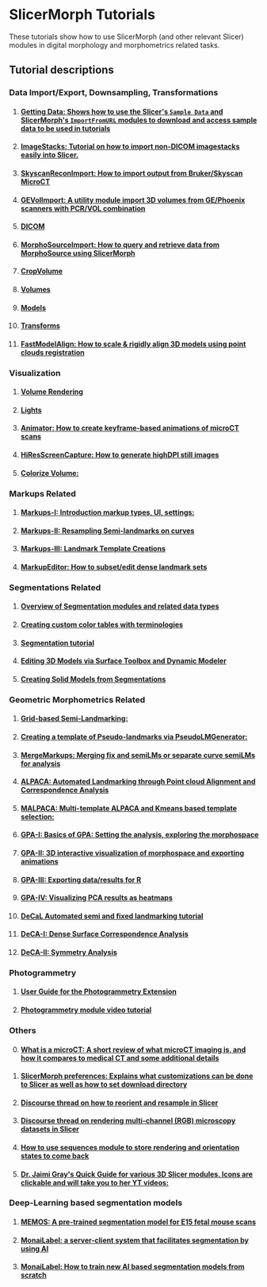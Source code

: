 # SlicerMorph Tutorials
These tutorials show how to use SlicerMorph (and other relevant Slicer) modules in digital morphology and morphometrics related tasks.

## Tutorial descriptions

### Data Import/Export, Downsampling,  Transformations
1. #### [**Getting Data:** Shows how to use the Slicer's `Sample Data` and SlicerMorph's `ImportFromURL` modules to download and access sample data to be used in tutorials](https://github.com/SlicerMorph/Tutorials/tree/main/SampleData)
3. #### [**ImageStacks:** Tutorial on how to import non-DICOM imagestacks easily into Slicer.](https://github.com/SlicerMorph/Tutorials/tree/main/ImageStacks)
4. #### [**SkyscanReconImport:** How to import output from Bruker/Skyscan MicroCT](https://github.com/SlicerMorph/Tutorials/tree/main/SkyscanReconImport)
5. #### [**GEVolImport:** A utility module import 3D volumes from GE/Phoenix scanners with PCR/VOL combination](https://github.com/SlicerMorph/SlicerMorph/tree/master/GEVolImport#gevolimport)
7. #### [**DICOM**](https://github.com/SlicerMorph/Tutorials/blob/main/Slicer_Modules/DICOM/README.md)
8. #### [**MorphoSourceImport:** How to query and retrieve data from MorphoSource using SlicerMorph](https://github.com/SlicerMorph/Tutorials/blob/main/MorphoSourceImport/README.md)
2. #### [**CropVolume**](https://github.com/SlicerMorph/Tutorials/blob/main/Slicer_Modules/Crop_Volume/Readme.MD)
3. #### [**Volumes**](https://github.com/SlicerMorph/Tutorials/blob/main/Slicer_Modules/Volumes/Readme.MD)
9. #### [**Models**](https://github.com/SlicerMorph/Tutorials/blob/main/Slicer_Modules/Models/README.md)
8. #### [**Transforms**](https://github.com/SlicerMorph/Tutorials/blob/main/Slicer_Modules/Transforms/README.md)
9. #### [**FastModelAlign:** How to scale & rigidly align 3D models using point clouds registration](https://github.com/SlicerMorph/Tutorials/tree/main/FastModelAlign#readme)

### Visualization
1. #### [Volume Rendering](https://github.com/SlicerMorph/Tutorials/blob/main/Slicer_Modules/Volume_Rendering/README.MD)
5. #### [Lights](https://github.com/SlicerMorph/Tutorials/blob/main/Slicer_Modules/Lighting/Lights.md)
7. #### [**Animator:** How to create keyframe-based animations of microCT scans](https://github.com/SlicerMorph/Tutorials/tree/main/Animator)
8. #### [**HiResScreenCapture:** How to generate highDPI still images](https://github.com/SlicerMorph/Tutorials/tree/main/HiResScreenCapture#readme)
9. #### [**Colorize Volume:**](https://github.com/SlicerMorph/Tutorials/blob/main/ColorizeVolume/README.md)

### Markups Related
1. #### [**Markups-I:** Introduction markup types, UI, settings:](https://github.com/SlicerMorph/Tutorials/tree/main/Markups_1)
9. #### [**Markups-II:** Resampling Semi-landmarks on curves](https://github.com/SlicerMorph/Tutorials/tree/main/Markups_2)
10. #### [**Markups-III:** Landmark Template Creations](https://github.com/SlicerMorph/Tutorials/tree/main/Markups_3) 
13. #### [**MarkupEditor:** How to subset/edit dense landmark sets](https://github.com/SlicerMorph/Tutorials/tree/main/MarkupsEditor)

### Segmentations Related
1. #### [Overview of Segmentation modules and related data types](https://github.com/SlicerMorph/Tutorials/blob/main/Segmentation/Segmentation.md)
2. #### [Creating custom color tables with terminologies](https://github.com/SlicerMorph/Tutorials/blob/main/Segmentation/colors-and-terms/README.md)
7. #### [Segmentation tutorial](https://github.com/SlicerMorph/Tutorials/blob/main/Segmentation/README.md)
10. #### [Editing 3D Models via Surface Toolbox and Dynamic Modeler](https://github.com/SlicerMorph/Tutorials/blob/main/Slicer_Modules/Surface_Toolbox/README.md)
11. #### [Creating Solid Models from Segmentations](https://github.com/SlicerMorph/Tutorials/tree/main/WaterTightModels#readme)

### Geometric Morphometrics Related
1. #### [**Grid-based Semi-Landmarking:**](https://github.com/SlicerMorph/Tutorials/blob/main/GridBasedLandmarking/README.md)
13. #### [**Creating a template of Pseudo-landmarks via PseudoLMGenerator:**](https://github.com/SlicerMorph/Tutorials/tree/main/PseudoLMGenerator)
14. #### [**MergeMarkups:** Merging fix and semiLMs or separate curve semiLMs for analysis](https://github.com/SlicerMorph/Tutorials/tree/main/MergeMarkups)
15. #### [**ALPACA:** Automated Landmarking through Point cloud Alignment and Correspondence Analysis](https://github.com/SlicerMorph/Tutorials/tree/main/ALPACA)
15. #### [**MALPACA:** Multi-template ALPACA and Kmeans based template selection:](https://github.com/SlicerMorph/Tutorials/tree/main/MALPACA)
16. #### [**GPA-I:** Basics of GPA: Setting the analysis, exploring the morphospace](https://github.com/SlicerMorph/Tutorials/tree/main/GPA_1)
17. #### [**GPA-II:** 3D interactive visualization of morphospace and exporting animations](https://github.com/SlicerMorph/Tutorials/tree/main/GPA_2)
18. #### [**GPA-III:** Exporting data/results for R](https://github.com/SlicerMorph/Tutorials/tree/main/GPA_3#readme)
19. #### [**GPA-IV:** Visualizing PCA results as heatmaps](https://github.com/SlicerMorph/Tutorials/blob/main/heatmaps/README.MD)
20. #### [DeCaL Automated semi and fixed landmarking tutorial](https://github.com/SlicerMorph/Tutorials/blob/main/DeCAL/README.md)
21. #### [DeCA-I: Dense Surface Correspondence Analysis](https://github.com/SlicerMorph/Tutorials/blob/main/DeCA_1/README.md)
22. #### [DeCA-II: Symmetry Analysis](https://github.com/SlicerMorph/Tutorials/blob/main/DeCA_2/README.md)

### Photogrammetry
1. #### [User Guide for the Photogrammetry Extension](https://github.com/SlicerMorph/SlicerPhotogrammetry?tab=readme-ov-file#user-guide)
2. #### [Photogrammetry module video tutorial](https://www.youtube.com/watch?v=YRHlb0dGyNc&t=9s) 

### Others
0. #### [**What is a microCT:** A short review of what microCT imaging is, and how it compares to medical CT and some additional details](https://github.com/SlicerMorph/Tutorials/blob/main/microCT/README.md)
1. #### [**SlicerMorph preferences:** Explains what customizations can be done to Slicer as well as how to set download directory](https://github.com/SlicerMorph/Tutorials/tree/main/MorphPrefs)
11. #### [Discourse thread on how to reorient and resample in Slicer](https://discourse.slicer.org/t/how-to-properly-use-the-segment-editor-with-transformed-volumes/21861/11?u=muratmaga)
12. #### [Discourse thread on rendering multi-channel (RGB) microscopy datasets in Slicer](https://discourse.slicer.org/t/best-data-import-practices-for-microscopy/22056/4?u=muratmaga)
13. #### [How to use sequences module to store rendering and orientation states to come back](https://discourse.slicer.org/t/new-feature-basic-support-for-physically-based-rendering-pbr/21725/17)
14. #### [Dr. Jaimi Gray's Quick Guide for various 3D Slicer modules. Icons are clickable and will take you to her YT videos:](http://www.graysvertebrateanatomy.com/__static/c0e61a322fc1f771762f9a4d60fbf7ee/gray-3d-slicer-quick-guide.pdf)


### Deep-Learning based segmentation models
1. #### [**MEMOS:** A pre-trained segmentation model for E15 fetal mouse scans](https://github.com/SlicerMorph/SlicerMEMOS)
2. #### [**MonaiLabel:** a server-client system that facilitates segmentation by using AI ](https://github.com/Project-MONAI/MONAILabel/tree/main/plugins/slicer) 
3. #### [**MonaiLabel:** How to train new AI based segmentation models from scratch](https://www.youtube.com/watch?v=3HTh2dqZqew) 

